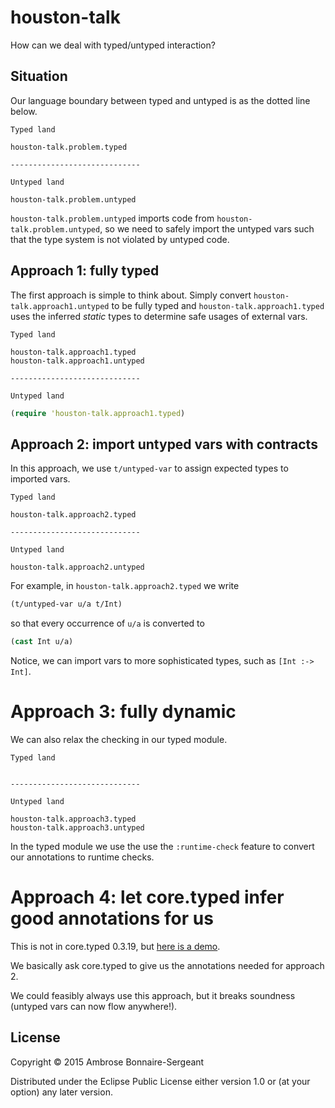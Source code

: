 # houston-talk

How can we deal with typed/untyped interaction?

## Situation

Our language boundary between typed and untyped is as the dotted line below.

```
Typed land

houston-talk.problem.typed

-----------------------------

Untyped land

houston-talk.problem.untyped
```

`houston-talk.problem.untyped` 
imports code from 
`houston-talk.problem.untyped`, 
so we need to safely
import the untyped vars such that the type system is not violated by untyped code.


## Approach 1: fully typed

The first approach is simple to think about. Simply convert
`houston-talk.approach1.untyped` 
to be fully typed 
and 
`houston-talk.approach1.typed`
uses the inferred _static_ types to determine safe usages of
external vars.

```
Typed land

houston-talk.approach1.typed
houston-talk.approach1.untyped

-----------------------------

Untyped land

```

```clojure
(require 'houston-talk.approach1.typed)
```

## Approach 2: import untyped vars with contracts

In this approach, we use `t/untyped-var` to assign expected types to
imported vars.

```
Typed land

houston-talk.approach2.typed

-----------------------------

Untyped land

houston-talk.approach2.untyped
```

For example, in 
`houston-talk.approach2.typed` we write

```clojure
(t/untyped-var u/a t/Int)
```

so that every occurrence of `u/a` is converted to 

```clojure
(cast Int u/a)
```

Notice, we can import vars to more sophisticated types, such as `[Int :-> Int]`.

# Approach 3: fully dynamic

We can also relax the checking in our typed module.

```
Typed land


-----------------------------

Untyped land

houston-talk.approach3.typed
houston-talk.approach3.untyped
```

In the typed module we use the use the `:runtime-check` feature to convert our annotations
to runtime checks.

# Approach 4: let core.typed infer good annotations for us

This is not in core.typed 0.3.19, but <a href="https://www.youtube.com/watch?v=zcxOWE7MuOY"> here is a demo</a>.

We basically ask core.typed to give us the annotations needed for approach 2.

We could feasibly always use this approach, but it breaks soundness (untyped vars can now flow anywhere!).

## License

Copyright © 2015 Ambrose Bonnaire-Sergeant

Distributed under the Eclipse Public License either version 1.0 or (at
your option) any later version.
